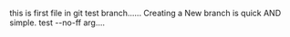 this is first file in git
test branch......
Creating a New branch is quick AND simple.
test --no-ff arg....
